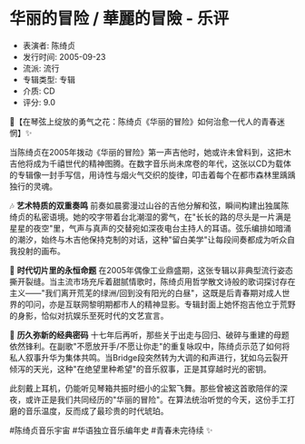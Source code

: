 # 华丽的冒险 / 華麗的冒險 - 乐评

- 表演者: 陈绮贞
- 发行时间: 2005-09-23
- 流派: 流行
- 专辑类型: 专辑
- 介质: CD
- 评分: 9.0

📖【在琴弦上绽放的勇气之花：陈绮贞《华丽的冒险》如何治愈一代人的青春迷惘】✨

当陈绮贞在2005年拨动《华丽的冒险》第一声吉他时，她或许未曾料到，这把木吉他将成为千禧世代的精神图腾。在数字音乐尚未席卷的年代，这张以CD为载体的专辑像一封手写信，用诗性与烟火气交织的旋律，叩击着每个在都市森林里踽踽独行的灵魂。

🎶 **艺术特质的双重奏鸣**
前奏如晨雾漫过山谷的吉他分解和弦，瞬间构建出独属陈绮贞的私密语境。她的咬字带着台北潮湿的雾气，在"长长的路的尽头是一片满是星星的夜空"里，气声与真声的交替宛如深夜电台主持人的耳语。弦乐编排如暗涌的潮汐，始终与木吉他保持克制的对话，这种"留白美学"让每段间奏都成为听众自我投射的画布。

💫 **时代切片里的永恒命题**
在2005年偶像工业鼎盛期，这张专辑以非典型流行姿态撕开裂缝。当主流市场充斥着甜腻情歌时，陈绮贞用哲学散文诗般的歌词探讨存在主义——"我们离开荒芜的绿洲/回到没有阳光的白昼"，这既是后青春期对成人世界的叩问，亦是互联网黎明期都市人的精神显影。专辑封面上她怀抱吉他立于荒野的身影，恰似对抗娱乐至死时代的文艺宣言。

🌌 **历久弥新的经典密码**
十七年后再听，那些关于出走与回归、破碎与重建的母题依然锋利。在副歌"不愿放开手/不愿让你走"的重复咏叹中，陈绮贞示范了如何将私人叙事升华为集体共鸣。当Bridge段突然转为大调的和声进行，犹如乌云裂开倾泻的天光，这种"在绝望里种希望"的音乐叙事，正是其穿越时光的密钥。

此刻戴上耳机，仍能听见琴箱共振时细小的尘絮飞舞。那些曾被这首歌陪伴的深夜，或许正是我们共同经历的"华丽的冒险"。在算法统治听觉的今天，这份手工打磨的音乐温度，反而成了最珍贵的时代琥珀。

#陈绮贞音乐宇宙 #华语独立音乐编年史 #青春未完待续 ✨

